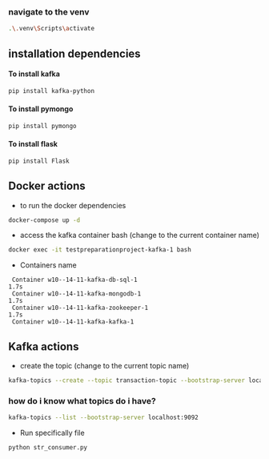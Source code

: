### navigate to the venv 
```bash
.\.venv\Scripts\activate
```

## installation dependencies
#### To install kafka
```bash
pip install kafka-python
```
#### To install pymongo
```bash
pip install pymongo
```
#### To install flask
```bash
pip install Flask
```

## Docker actions
- to run the docker dependencies
```bash
docker-compose up -d
```

- access the kafka container bash (change to the current container name)
```bash
docker exec -it testpreparationproject-kafka-1 bash
```
- Containers name
```
 Container w10--14-11-kafka-db-sql-1                                                                                                                                                                                 1.7s 
 Container w10--14-11-kafka-mongodb-1                                                                                                                                                                                1.7s 
 Container w10--14-11-kafka-zookeeper-1                                                                                                                                                                              1.7s 
 Container w10--14-11-kafka-kafka-1  
```

## Kafka actions
- create the topic (change to the current topic name)

```bash
kafka-topics --create --topic transaction-topic --bootstrap-server localhost:9092 --replication-factor 1 --partitions 1
```

### how do i know what topics do i have?
```bash
kafka-topics --list --bootstrap-server localhost:9092
```

- Run specifically file 
```bash
python str_consumer.py
```


